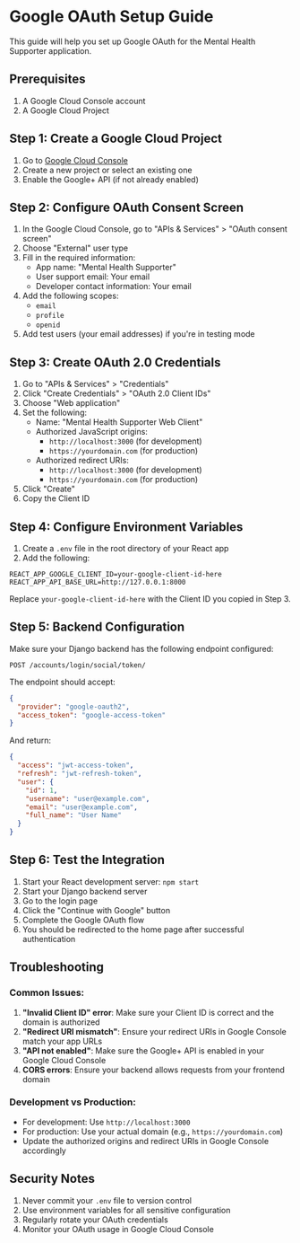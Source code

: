 # Google OAuth Setup Guide

This guide will help you set up Google OAuth for the Mental Health Supporter application.

## Prerequisites

1. A Google Cloud Console account
2. A Google Cloud Project

## Step 1: Create a Google Cloud Project

1. Go to [Google Cloud Console](https://console.cloud.google.com/)
2. Create a new project or select an existing one
3. Enable the Google+ API (if not already enabled)

## Step 2: Configure OAuth Consent Screen

1. In the Google Cloud Console, go to "APIs & Services" > "OAuth consent screen"
2. Choose "External" user type
3. Fill in the required information:
   - App name: "Mental Health Supporter"
   - User support email: Your email
   - Developer contact information: Your email
4. Add the following scopes:
   - `email`
   - `profile`
   - `openid`
5. Add test users (your email addresses) if you're in testing mode

## Step 3: Create OAuth 2.0 Credentials

1. Go to "APIs & Services" > "Credentials"
2. Click "Create Credentials" > "OAuth 2.0 Client IDs"
3. Choose "Web application"
4. Set the following:
   - Name: "Mental Health Supporter Web Client"
   - Authorized JavaScript origins:
     - `http://localhost:3000` (for development)
     - `https://yourdomain.com` (for production)
   - Authorized redirect URIs:
     - `http://localhost:3000` (for development)
     - `https://yourdomain.com` (for production)
5. Click "Create"
6. Copy the Client ID

## Step 4: Configure Environment Variables

1. Create a `.env` file in the root directory of your React app
2. Add the following:

```env
REACT_APP_GOOGLE_CLIENT_ID=your-google-client-id-here
REACT_APP_API_BASE_URL=http://127.0.0.1:8000
```

Replace `your-google-client-id-here` with the Client ID you copied in Step 3.

## Step 5: Backend Configuration

Make sure your Django backend has the following endpoint configured:

```
POST /accounts/login/social/token/
```

The endpoint should accept:
```json
{
  "provider": "google-oauth2",
  "access_token": "google-access-token"
}
```

And return:
```json
{
  "access": "jwt-access-token",
  "refresh": "jwt-refresh-token",
  "user": {
    "id": 1,
    "username": "user@example.com",
    "email": "user@example.com",
    "full_name": "User Name"
  }
}
```

## Step 6: Test the Integration

1. Start your React development server: `npm start`
2. Start your Django backend server
3. Go to the login page
4. Click the "Continue with Google" button
5. Complete the Google OAuth flow
6. You should be redirected to the home page after successful authentication

## Troubleshooting

### Common Issues:

1. **"Invalid Client ID" error**: Make sure your Client ID is correct and the domain is authorized
2. **"Redirect URI mismatch"**: Ensure your redirect URIs in Google Console match your app URLs
3. **"API not enabled"**: Make sure the Google+ API is enabled in your Google Cloud Console
4. **CORS errors**: Ensure your backend allows requests from your frontend domain

### Development vs Production:

- For development: Use `http://localhost:3000`
- For production: Use your actual domain (e.g., `https://yourdomain.com`)
- Update the authorized origins and redirect URIs in Google Console accordingly

## Security Notes

1. Never commit your `.env` file to version control
2. Use environment variables for all sensitive configuration
3. Regularly rotate your OAuth credentials
4. Monitor your OAuth usage in Google Cloud Console 